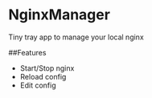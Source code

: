 # NginxManager
Tiny tray app to manage your local nginx

##Features
* Start/Stop nginx
* Reload config
* Edit config

